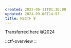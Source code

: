 ```yaml
---
created: 2022-06-11T01:36:00
updated: 2024-09-06T14:57
title: HSCTF 9
---
```


Transferred here @2024

::ctf-overview
::
